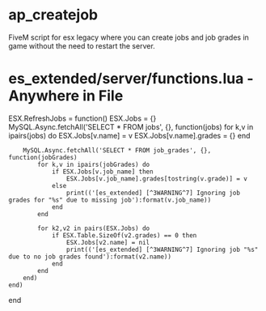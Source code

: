 # ap_createjob
 FiveM script for esx legacy where you can create jobs and job grades in game without the need to restart the server.

# es_extended/server/functions.lua - Anywhere in File

ESX.RefreshJobs = function()
    ESX.Jobs = {}
    MySQL.Async.fetchAll('SELECT * FROM jobs', {}, function(jobs)
        for k,v in ipairs(jobs) do
            ESX.Jobs[v.name] = v
            ESX.Jobs[v.name].grades = {}
        end
        
        MySQL.Async.fetchAll('SELECT * FROM job_grades', {}, function(jobGrades)
            for k,v in ipairs(jobGrades) do
                if ESX.Jobs[v.job_name] then
                    ESX.Jobs[v.job_name].grades[tostring(v.grade)] = v
                else
                    print(('[es_extended] [^3WARNING^7] Ignoring job grades for "%s" due to missing job'):format(v.job_name))
                end
            end
            
            for k2,v2 in pairs(ESX.Jobs) do
                if ESX.Table.SizeOf(v2.grades) == 0 then
                    ESX.Jobs[v2.name] = nil
                    print(('[es_extended] [^3WARNING^7] Ignoring job "%s" due to no job grades found'):format(v2.name))
                end
            end
        end)
    end) 
end
